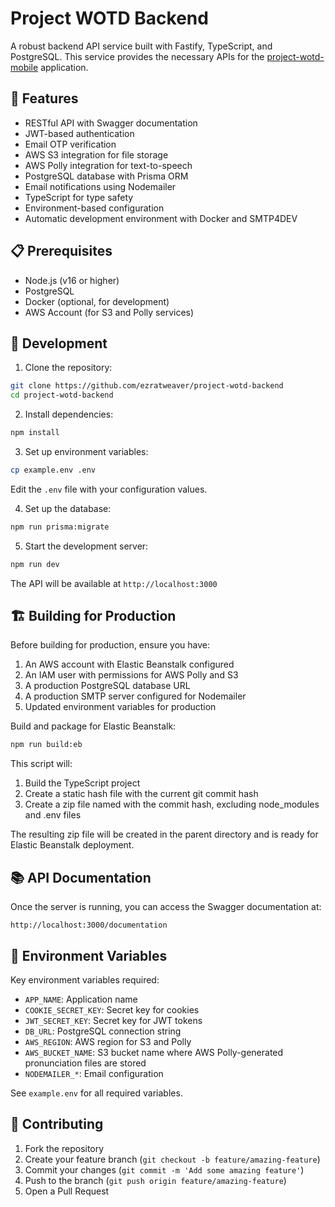 # Project WOTD Backend

A robust backend API service built with Fastify, TypeScript, and PostgreSQL. This service provides the necessary APIs for the [project-wotd-mobile](https://github.com/ezratweaver/project-wotd-mobile) application.

## 🚀 Features

- RESTful API with Swagger documentation
- JWT-based authentication
- Email OTP verification
- AWS S3 integration for file storage
- AWS Polly integration for text-to-speech
- PostgreSQL database with Prisma ORM
- Email notifications using Nodemailer
- TypeScript for type safety
- Environment-based configuration
- Automatic development environment with Docker and SMTP4DEV

## 📋 Prerequisites

- Node.js (v16 or higher)
- PostgreSQL
- Docker (optional, for development)
- AWS Account (for S3 and Polly services)

## 🔧 Development

1. Clone the repository:
```bash
git clone https://github.com/ezratweaver/project-wotd-backend
cd project-wotd-backend
```

2. Install dependencies:
```bash
npm install
```

3. Set up environment variables:
```bash
cp example.env .env
```
Edit the `.env` file with your configuration values.

4. Set up the database:
```bash
npm run prisma:migrate
```

5. Start the development server:
```bash
npm run dev
```

The API will be available at `http://localhost:3000`

## 🏗️ Building for Production

Before building for production, ensure you have:
1. An AWS account with Elastic Beanstalk configured
2. An IAM user with permissions for AWS Polly and S3
3. A production PostgreSQL database URL
4. A production SMTP server configured for Nodemailer
5. Updated environment variables for production

Build and package for Elastic Beanstalk:
```bash
npm run build:eb
```
This script will:
1. Build the TypeScript project
2. Create a static hash file with the current git commit hash
3. Create a zip file named with the commit hash, excluding node_modules and .env files

The resulting zip file will be created in the parent directory and is ready for Elastic Beanstalk deployment.

## 📚 API Documentation

Once the server is running, you can access the Swagger documentation at:
```
http://localhost:3000/documentation
```

## 🔐 Environment Variables

Key environment variables required:

- `APP_NAME`: Application name
- `COOKIE_SECRET_KEY`: Secret key for cookies
- `JWT_SECRET_KEY`: Secret key for JWT tokens
- `DB_URL`: PostgreSQL connection string
- `AWS_REGION`: AWS region for S3 and Polly
- `AWS_BUCKET_NAME`: S3 bucket name where AWS Polly-generated pronunciation files are stored
- `NODEMAILER_*`: Email configuration

See `example.env` for all required variables.

## 🤝 Contributing

1. Fork the repository
2. Create your feature branch (`git checkout -b feature/amazing-feature`)
3. Commit your changes (`git commit -m 'Add some amazing feature'`)
4. Push to the branch (`git push origin feature/amazing-feature`)
5. Open a Pull Request 